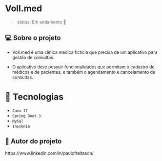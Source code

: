 # Voll.med

> status: Em andamento 🚧

<h2> 💻 Sobre o projeto</h2>

- Voll.med é uma clínica médica fictícia que precisa de um aplicativo para gestão de consultas.

- O aplicativo deve possuir funcionalidades que permitam o cadastro de médicos e de pacientes, e também o agendamento e cancelamento de consultas.

# 🔨 Tecnologias 
- `Java 17`
- `Spring Boot 3`
- `MySql`
- `Insomnia`

<h2>📝 Autor do projeto </h2>
https://www.linkedin.com/in/paulofreitasdn/






